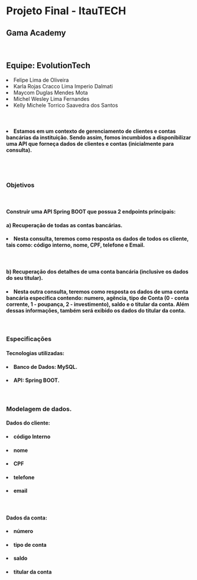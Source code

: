 <h1>Projeto Final - ItauTECH</h1>

<h2>Gama Academy</h2>
</br>
<h2>Equipe: EvolutionTech</h2>
<li>Felipe Lima de Oliveira
<li>Karla Rojas Cracco Lima Imperio Dalmati
<li>Maycom Duglas Mendes Mota
<li>Michel Wesley Lima Fernandes
<li>Kelly Michele Torrico Saavedra dos Santos
</br>
</br>
</br>
<h4><li>Estamos em um contexto de gerenciamento de clientes e contas bancárias da instituição. Sendo assim, fomos incumbidos a disponibilizar uma API que forneça dados de clientes e contas (inicialmente para consulta).</li></h4>
</br>
</br>
<h3>Objetivos</h3>
</br>
<h4>Construir uma API Spring BOOT que possua 2 endpoints principais:</h4>
<h4>a) Recuperação de todas as contas bancárias.</h4>
<h4><li>Nesta consulta, teremos como resposta os dados de todos os cliente, tais como: código interno, nome, CPF, telefone e Email.</li></h4>
</br>
<h4>b) Recuperação dos detalhes de uma conta bancária (inclusive os dados do seu titular).</li></h4>
<h4><li>Nesta outra consulta, teremos como resposta os dados de uma conta bancária especifica contendo: numero, agência, tipo de Conta (0 - conta corrente, 1 - poupança, 2 - investimento), saldo e o titular da conta. Além dessas informações, também será exibido os dados do titular da conta.</li></h4>
</br>
<h3>Especificações</h3>
<h4>Tecnologias utilizadas:</h4>
<h4><li>Banco de Dados: MySQL.</li></h4>
<h4><li>API: Spring BOOT.</li></h4>
</br>
<h3>Modelagem de dados.</h3>
<h4>Dados do cliente:</h4>
<h4><li>código Interno</li></h4>
<h4><li>nome</li></h4>
<h4><li>CPF</li></h4>
<h4><li>telefone</li></h4>
<h4><li>email</li></h4>
</br>
<h4>Dados da conta:</h4>
<h4><li>número</li></h4>
<h4><li>tipo de conta</li></h4>
<h4><li>saldo</li></h4>
<h4><li>titular da conta</li></h4>
</br>
</br>




